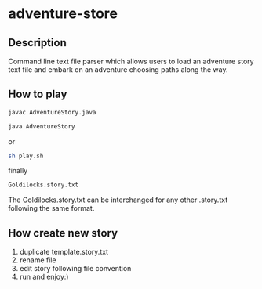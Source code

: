 # adventure-store

## Description
Command line text file parser which allows users to load an adventure story text file and embark on an adventure choosing paths along the way.

## How to play
```bash
javac AdventureStory.java
```

```bash
java AdventureStory
```
or
```bash
sh play.sh
```
finally
```bash
Goldilocks.story.txt
```
The Goldilocks.story.txt can be interchanged for any other .story.txt following the same format.

## How create new story
1. duplicate template.story.txt
2. rename file
3. edit story following file convention
4. run and enjoy:)